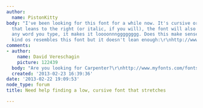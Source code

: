 ```yaml
---
author:
  name: PistonKitty
body: "I've been looking for this font for a while now. It's cursive or calligrophy
  that leans to the right (or italic, if you will), the font will also be low and
  any word you type, it makes it loooonnngggggggg. Does this make sense?\r\n\r\nIt
  kind os resembles this font but it doesn't lean enough:\r\nhttp://www.fonts.com/font/scholtz-fonts/blythe/3-pack?SiteId=79"
comments:
- author:
    name: David Vereschagin
    picture: 122439
  body: "Are you looking for Carpenter?\r\nhttp://www.myfonts.com/fonts/grouptype/carpenter/\r\n"
  created: '2013-02-23 16:39:36'
date: '2013-02-22 19:09:53'
node_type: forum
title: Need help finding a low, cursive font that stretches

---
```

